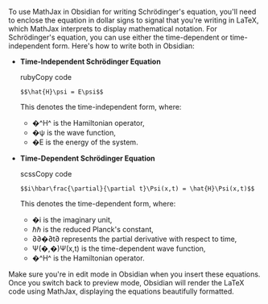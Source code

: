 To use MathJax in Obsidian for writing Schrödinger's equation, you'll need to enclose the equation in dollar signs to signal that you're writing in LaTeX, which MathJax interprets to display mathematical notation. For Schrödinger's equation, you can use either the time-dependent or time-independent form. Here's how to write both in Obsidian:

- **Time-Independent Schrödinger Equation**
    
    rubyCopy code
    
    `$$\hat{H}\psi = E\psi$$`
    
    This denotes the time-independent form, where:
    
    - �^H^ is the Hamiltonian operator,
    - �ψ is the wave function,
    - �E is the energy of the system.
- **Time-Dependent Schrödinger Equation**
    
    scssCopy code
    
    `$$i\hbar\frac{\partial}{\partial t}\Psi(x,t) = \hat{H}\Psi(x,t)$$`
    
    This denotes the time-dependent form, where:
    
    - �i is the imaginary unit,
    - ℏℏ is the reduced Planck's constant,
    - ∂∂�∂t∂​ represents the partial derivative with respect to time,
    - Ψ(�,�)Ψ(x,t) is the time-dependent wave function,
    - �^H^ is the Hamiltonian operator.

Make sure you're in edit mode in Obsidian when you insert these equations. Once you switch back to preview mode, Obsidian will render the LaTeX code using MathJax, displaying the equations beautifully formatted.